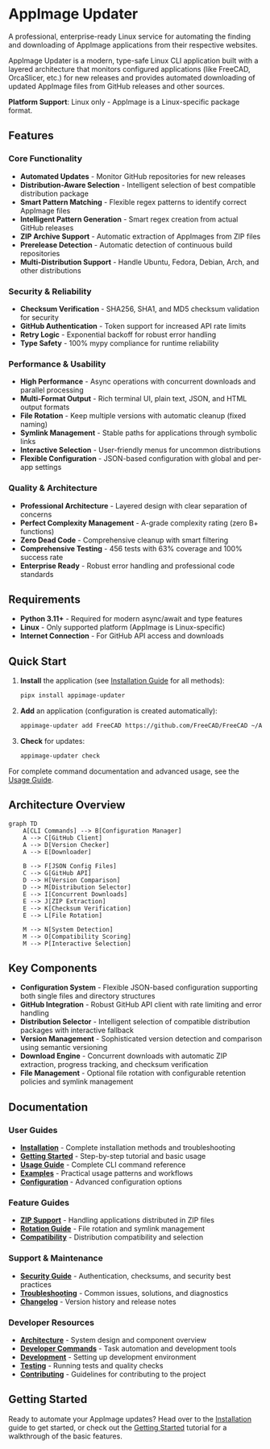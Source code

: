# AppImage Updater

A professional, enterprise-ready Linux service for automating the finding and downloading of AppImage applications from their respective websites.

AppImage Updater is a modern, type-safe Linux CLI application built with a layered architecture that monitors configured applications (like FreeCAD, OrcaSlicer, etc.) for new releases and provides automated downloading of updated AppImage files from GitHub releases and other sources.

**Platform Support**: Linux only - AppImage is a Linux-specific package format.

## Features

### Core Functionality

- **Automated Updates** - Monitor GitHub repositories for new releases
- **Distribution-Aware Selection** - Intelligent selection of best compatible distribution package
- **Smart Pattern Matching** - Flexible regex patterns to identify correct AppImage files
- **Intelligent Pattern Generation** - Smart regex creation from actual GitHub releases
- **ZIP Archive Support** - Automatic extraction of AppImages from ZIP files
- **Prerelease Detection** - Automatic detection of continuous build repositories
- **Multi-Distribution Support** - Handle Ubuntu, Fedora, Debian, Arch, and other distributions

### Security & Reliability

- **Checksum Verification** - SHA256, SHA1, and MD5 checksum validation for security
- **GitHub Authentication** - Token support for increased API rate limits
- **Retry Logic** - Exponential backoff for robust error handling
- **Type Safety** - 100% mypy compliance for runtime reliability

### Performance & Usability

- **High Performance** - Async operations with concurrent downloads and parallel processing
- **Multi-Format Output** - Rich terminal UI, plain text, JSON, and HTML output formats
- **File Rotation** - Keep multiple versions with automatic cleanup (fixed naming)
- **Symlink Management** - Stable paths for applications through symbolic links
- **Interactive Selection** - User-friendly menus for uncommon distributions
- **Flexible Configuration** - JSON-based configuration with global and per-app settings

### Quality & Architecture

- **Professional Architecture** - Layered design with clear separation of concerns
- **Perfect Complexity Management** - A-grade complexity rating (zero B+ functions)
- **Zero Dead Code** - Comprehensive cleanup with smart filtering
- **Comprehensive Testing** - 456 tests with 63% coverage and 100% success rate
- **Enterprise Ready** - Robust error handling and professional code standards

## Requirements

- **Python 3.11+** - Required for modern async/await and type features
- **Linux** - Only supported platform (AppImage is Linux-specific)
- **Internet Connection** - For GitHub API access and downloads

## Quick Start

1. **Install** the application (see [Installation Guide](installation.md) for all methods):

   ```bash
   pipx install appimage-updater
   ```

1. **Add** an application (configuration is created automatically):

   ```bash
   appimage-updater add FreeCAD https://github.com/FreeCAD/FreeCAD ~/Applications/FreeCAD
   ```

1. **Check** for updates:

   ```bash
   appimage-updater check
   ```

For complete command documentation and advanced usage, see the [Usage Guide](usage.md).

## Architecture Overview

```mermaid
graph TD
    A[CLI Commands] --> B[Configuration Manager]
    A --> C[GitHub Client]
    A --> D[Version Checker]
    A --> E[Downloader]

    B --> F[JSON Config Files]
    C --> G[GitHub API]
    D --> H[Version Comparison]
    D --> M[Distribution Selector]
    E --> I[Concurrent Downloads]
    E --> J[ZIP Extraction]
    E --> K[Checksum Verification]
    E --> L[File Rotation]

    M --> N[System Detection]
    M --> O[Compatibility Scoring]
    M --> P[Interactive Selection]
```

## Key Components

- **Configuration System** - Flexible JSON-based configuration supporting both single files and directory structures
- **GitHub Integration** - Robust GitHub API client with rate limiting and error handling
- **Distribution Selector** - Intelligent selection of compatible distribution packages with interactive fallback
- **Version Management** - Sophisticated version detection and comparison using semantic versioning
- **Download Engine** - Concurrent downloads with automatic ZIP extraction, progress tracking, and checksum verification
- **File Management** - Optional file rotation with configurable retention policies and symlink management

## Documentation

### User Guides

- **[Installation](installation.md)** - Complete installation methods and troubleshooting
- **[Getting Started](getting-started.md)** - Step-by-step tutorial and basic usage
- **[Usage Guide](usage.md)** - Complete CLI command reference
- **[Examples](examples.md)** - Practical usage patterns and workflows
- **[Configuration](configuration.md)** - Advanced configuration options

### Feature Guides

- **[ZIP Support](zip-support.md)** - Handling applications distributed in ZIP files
- **[Rotation Guide](rotation.md)** - File rotation and symlink management
- **[Compatibility](compatibility.md)** - Distribution compatibility and selection

### Support & Maintenance

- **[Security Guide](security.md)** - Authentication, checksums, and security best practices
- **[Troubleshooting](troubleshooting.md)** - Common issues, solutions, and diagnostics
- **[Changelog](changelog.md)** - Version history and release notes

### Developer Resources

- **[Architecture](architecture.md)** - System design and component overview
- **[Developer Commands](commands.md)** - Task automation and development tools
- **[Development](development.md)** - Setting up development environment
- **[Testing](testing.md)** - Running tests and quality checks
- **[Contributing](contributing.md)** - Guidelines for contributing to the project

## Getting Started

Ready to automate your AppImage updates? Head over to the [Installation](installation.md) guide to get started, or check out the [Getting Started](getting-started.md) tutorial for a walkthrough of the basic features.
